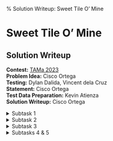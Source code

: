 % Solution Writeup: Sweet Tile O&rsquo; Mine


# Sweet Tile O&rsquo; Mine  
## Solution Writeup

**Contest:** [TAMa 2023](https://noi.ph/tama-2023/)  
**Problem Idea:** Cisco Ortega  
**Testing:** Dylan Dalida, Vincent dela Cruz  
**Statement:** Cisco Ortega  
**Test Data Preparation:** Kevin Atienza  
**Solution Writeup:** Cisco Ortega  



<details class="editorial-section"><summary class="h2">Subtask 1</summary>

### The case $r=1$

Let&rsquo;s consider an even simpler case: What is the answer when $r=1$?  Note that the only tiles available to us in this case are the $1 \times 1$ square and $1 \times 2$ domino.

This is classic.  Consider the leftmost empty square&mdash;what will be placed there?  Either we place a $1 \times 1$ square there, or we place a $1 \times 2$ square there.  In either case, we are left with the problem of tiling the remaining $n-1$ columns (if $1 \times 1$) or $n-2$ columns (if $1 \times 2$)&mdash;which is the same as our original problem, but with smaller inputs.
<img class="illus" src="images/r1.png" width="320px"/>
Let $f(n)$ be the number of ways to tile a $1$-row Beast Bar with $n$ columns.  Then, we see that
$$
    f(n) = f(n-1) + f(n-2)
$$
with base cases $f(0) = f(1) = 1$.

<div class="task">
**Bonus:** Compute the first few values of this sequence. Aren&rsquo;t these numbers familiar?
</div>

### The case $r=2$

Let&rsquo;s proceed similarly for the case where $r=2$.  Consider the leftmost empty column&mdash;it _has_ to be filled up somehow, so let&rsquo;s consider all the possible configurations of pieces that completely cover it.

There are eleven such ways.  It&rsquo;s more nontrivial to enumerate all of them (*and nontrivial to be certain that we didn&rsquo;t miss any*) but all we have to do is be systematic and split into cases.  What piece covers the first row?  Is it a $1 \times 1$, or a $1 \times 2$, or a $2 \times 1$, or a rotation of an L, or one of the $2 \times 2$s?  Carefully consider each possible case one by one.
<img class="illus" src="images/r2.png" width="640px"/>
Notice that some of these solutions &ldquo;incompletely&rdquo; cover the second column.  Instead of just $f(n)$, let&rsquo;s define _four_ functions $f_{00}, f_{01}, f_{10}$, and $f_{11}$ such that $f_s(n)$ determines the number of ways to completely tile a $2$-row Beast Bar with $n$ columns _if_ there is some garbage in the leftmost column (as determined by the subscript)&mdash;the first character is `1` if there is garbage in the first row, and `0` otherwise; likewise with the second character.

We can go back and partition those eleven different ways according to the garbage they leave in the following column.
<img class="illus" src="images/r2-gray.png" width="900px"/>

Thus, we say:
$$
    f_{00}(n) = 2 f_{00}(n-1) + 2 f_{01}(n-1) + 2 f_{10}(n-1) + 5 f_{11}(n-1).
$$
We consider all ways to tile the first column, and then we&rsquo;re left with the task of tiling the rest of the Beast Bar (with maybe some garbage in that first column, which we remember to account for).

Let&rsquo;s proceed with the other cases.  What can you do when there&rsquo;s a single square of garbage on the bottom row?
<img class="illus" src="images/r2-mask-1b.png" width="880px"/>
which similarly means,
$$
    f_{01}(n) = f_{00}(n-1) + f_{10}(n-1) + f_{11}(n-1).
$$

By symmetry, the case when there&rsquo;s a single square of garbage in the top row is similar:
$$
    f_{10}(n) = f_{00}(n-1) + f_{01}(n-1) + f_{11}(n-1).
$$

Finally, if we want to tile $n$ columns but the entirety of the leftmost column is filled with garbage&mdash;well, that&rsquo;s the same as tiling $n-1$ columns (with a clean leftmost column):
$$
    f_{11}(n) = f_{00}(n-1).
$$

Note that this tactic of, &ldquo;We only need to keep track of the garbage in the leftmost column,&rdquo; works because our tiles **all have a width of at most 2 squares**&mdash;so tiles placed to cover a square in the leftmost column can only affect up to one column over.

If $c$ is small (and $c=8$ is small enough that you can even do this by hand), then what we can do is create a table with four rows (labeled `00` and `01` and `10` and `11`) and $c+1$ columns (labeled $0$ to $c$) such that the cell in the row labeled $s$ and the column labeled $n$ contains the value $f_s(n)$.  Then, you can populate the table from left-to-right, calculating the values that go in each column by using the values in the previous column.

- What is our base case?  What should be the values of $f_{00}(0)$ and $f_{01}(0)$ and $f_{10}(0)$ and $f_{11}(0)$?
- Once the table has been fully populated&mdash;which cell contains our answer?


</details>



<details class="editorial-section" ><summary class="h2">Subtask 2</summary>

### The case $r=3$

The case for when $r=3$ is pretty much the same as the $r=2$ case, with the only exception being that we now have to keep track of $2^3 = 8$ possible states for how garbage is placed in the leftmost column.  

Also, there are even more different ways to cover the first column, but it&rsquo;s still not too hard to enumerate all of them by hand.  Again, just be very systematic with your casework.

- Suppose we place a $1 \times 1$ square in the topmost row.  Now, exhaust all the ways to place tiles in the remaining rows...
    - Suppose we place a $1 \times 1$ square in the next row.  Now, exhaust all the ways to place tiles in the remaining row...
    - After that, suppose we place a $1 \times 2$ domino in the next row.  Now, exhaust all the ways to place tiles in the remaining row...
    - After that, suppose we place a $2 \times 1$ domino in the next row.  Now, exhaust all the ways to place tiles in the remaining row...
    - ...
- After that, suppose we place a $1 \times 2$ square in the topmost row.  Now, exhaust all the ways to place tiles in the remaining rows...
- ...

It may seem like a lot of work, but I promise that with careful bookkeeping and meticulous enumeration, you should be done with just a few minutes of active effort.  Don&rsquo;t underestimate how much time and grief can be saved by just being organized!

Here, we&rsquo;ve decided to help you get started!  These are all the ways to cover the first column with tiles, assuming the first column has no garbage, _and we place a $1 \times 1$ square in the topmost row_.
<img class="illus" src="images/r3-sq.png" width="900px" />
You&rsquo;ll find that the &ldquo;has no garbage in the first column&rdquo; `000` case will take up the bulk of your work.  When there is garbage in the first row, your options for placing tiles will get severely more limited, and you&rsquo;ll finish enumerating all the possibilities much more quickly.

Anyway, when you&rsquo;re done, you can construct eight interdependent recurrence relations $f_{000}$, $f_{001}$, $f_{010}$, $f_{011}$, $f_{100}$, $f_{101}$, $f_{110}$, and $f_{111}$, similarly to what we did for subtask $1$.

Then, again construct the $2^3 \times (c+1)$ table.  Populate the table from left-to-right, computing the values that go in each column using the values in the previous column.  Of course, you should use a computer to do this instead of doing it by hand, perhaps representing the table as $8$ lists.  Because $8 \times (10^6+1) < 10^8$, we will still comfortably be within our $1$ minute time limit.

</details>



<details class="editorial-section" ><summary class="h2">Subtask 3</summary>

The eight functions $f_{000}$, $f_{001}$, $f_{010}$, $f_{011}$, $f_{100}$, $f_{101}$, $f_{110}$, and $f_{111}$ are so interdependent that it makes sense to &ldquo;bundle&rdquo; them together into one vector.

With the language of vector addition and scalar multiplication, you can check that the eight recurrence relations can be written in the following way:
$$
\small
    \begin{bmatrix}
        f_{000}(n+1) \\
        f_{001}(n+1) \\
        f_{010}(n+1) \\
        f_{011}(n+1) \\
        f_{100}(n+1) \\
        f_{101}(n+1) \\
        f_{110}(n+1) \\
        f_{111}(n+1)
    \end{bmatrix}
    = 
    f_{000}(n)\!\begin{bmatrix}
        3 \\
        2 \\
        1 \\
        1 \\
        2 \\
        1 \\
        1 \\
        1 \\
    \end{bmatrix}
    +
    f_{001}(n)\!\begin{bmatrix}
        3 \\
        0 \\
        1 \\
        0 \\
        2 \\
        0 \\
        1 \\
        0 \\
    \end{bmatrix}
    +
    f_{010}(n)\!\begin{bmatrix}
        3 \\
        2 \\
        0 \\
        0 \\
        2 \\
        1 \\
        0 \\
        0 \\
    \end{bmatrix}
    +
    f_{011}(n)\!\begin{bmatrix}
        7 \\
        1 \\
        1 \\
        0 \\
        5 \\
        1 \\
        1 \\
        0 \\
    \end{bmatrix}
    +
    f_{100}(n)\!\begin{bmatrix}
        3 \\
        2 \\
        1 \\
        1 \\
        0 \\
        0 \\
        0 \\
        0 \\
    \end{bmatrix}
    +
    f_{101}(n)\!\begin{bmatrix}
        3 \\
        0 \\
        1 \\
        0 \\
        0 \\
        0 \\
        0 \\
        0 \\
    \end{bmatrix}
    +
    f_{110}(n)\!\begin{bmatrix}
        7 \\
        5 \\
        1 \\
        1 \\
        1 \\
        1 \\
        0 \\
        0 \\
    \end{bmatrix}
    +
    f_{111}(n)\!\begin{bmatrix}
        11 \\
        1 \\
        1 \\
        0 \\
        1 \\
        0 \\
        0 \\
        0 \\
    \end{bmatrix}.
$$
Let $T$ be a function that accepts an $8$-element vector and outputs another $8$-element vector, defined as:
$$
\begin{align*}
    T\left(\begin{bmatrix}
        v_0 \\
        v_1 \\
        v_2 \\
        v_3 \\
        v_4 \\
        v_5 \\
        v_6 \\
        v_7 \\
    \end{bmatrix}
    \right) =
    v_0 \begin{bmatrix}
        3 \\
        2 \\
        1 \\
        1 \\
        2 \\
        1 \\
        1 \\
        1 \\
    \end{bmatrix}
    +
    v_1 \begin{bmatrix}
        3 \\
        0 \\
        1 \\
        0 \\
        2 \\
        0 \\
        1 \\
        0 \\
    \end{bmatrix}
    +
    v_2 \begin{bmatrix}
        3 \\
        2 \\
        0 \\
        0 \\
        2 \\
        1 \\
        0 \\
        0 \\
    \end{bmatrix}
    +
    v_3 \begin{bmatrix}
        7 \\
        1 \\
        1 \\
        0 \\
        5 \\
        1 \\
        1 \\
        0 \\
    \end{bmatrix}
    +
    v_4 \begin{bmatrix}
        3 \\
        2 \\
        1 \\
        1 \\
        0 \\
        0 \\
        0 \\
        0 \\
    \end{bmatrix}
    +
    v_5 \begin{bmatrix}
        3 \\
        0 \\
        1 \\
        0 \\
        0 \\
        0 \\
        0 \\
        0 \\
    \end{bmatrix}
    +
    v_6 \begin{bmatrix}
        7 \\
        5 \\
        1 \\
        1 \\
        1 \\
        1 \\
        0 \\
        0 \\
    \end{bmatrix}
    +
    v_7 \begin{bmatrix}
        11 \\
        1 \\
        1 \\
        0 \\
        1 \\
        0 \\
        0 \\
        0 \\
    \end{bmatrix}.
\end{align*}
$$
Rewriting what has already been written:
$$
\begin{align*}
    T\left(
    \begin{bmatrix}
        f_{000}(n) \\
        f_{001}(n) \\
        f_{010}(n) \\
        f_{011}(n) \\
        f_{100}(n) \\
        f_{101}(n) \\
        f_{110}(n) \\
        f_{111}(n)
    \end{bmatrix}
    \right)
    =
    \begin{bmatrix}
        f_{000}(n+1) \\
        f_{001}(n+1) \\
        f_{010}(n+1) \\
        f_{011}(n+1) \\
        f_{100}(n+1) \\
        f_{101}(n+1) \\
        f_{110}(n+1) \\
        f_{111}(n+1)
    \end{bmatrix}.
\end{align*}
$$
In a sense, $T$ is a **&ldquo;transition&rdquo;** function.  When we apply it to a vector containing our bundle of $f_{s}(n)$ functions, it &ldquo;advances all of them forward&rdquo; by $+1$.  To get the answer that we want:
$$
\begin{align*}
    \underbrace{T(T(T\dots T}_{c~\text{times}}\left(
    \begin{bmatrix}
        f_{000}(0) \\
        f_{001}(0) \\
        f_{010}(0) \\
        f_{011}(0) \\
        f_{100}(0) \\
        f_{101}(0) \\
        f_{110}(0) \\
        f_{111}(0)
    \end{bmatrix}
    \right)\dots )))
    =
    \begin{bmatrix}
        f_{000}(c) \\
        f_{001}(c) \\
        f_{010}(c) \\
        f_{011}(c) \\
        f_{100}(c) \\
        f_{101}(c) \\
        f_{110}(c) \\
        f_{111}(c)
    \end{bmatrix}.
\end{align*}
$$

If you&rsquo;re aware of linear transformations (vector-functions that have the form of $T$), then you know that $T$ can be written as a **matrix**, and the function
$$
    \underbrace{T\circ T\circ T\circ \dots \circ T}_{c~\text{times}}
$$
can be evaluated in $\approx \log_2 (c)$ matrix multiplications using any fast exponentiation algorithm.
</details>



<details class="editorial-section"><summary class="h2">Subtasks 4 & 5</summary>

For $r=7$, just do the same thing that we had done previously, except the difference is that you should use **code** to determine the transition function $T$, instead of doing it by hand.  The idea is still the same though&mdash;try placing some tile in the topmost row, recurse on the remaining rows, then backtrack and try placing a different tile there (and again recursing on the remaining rows).  This idea is called **recursive backtracking**.

Each matrix multiplication takes roughly $(2^7)^3$ steps, and we can still afford to do $\log_2(10^{18})$ such operations for Subtask 5.

</details>


